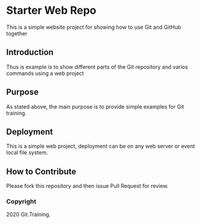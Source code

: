 # Starter Web Repo

This is a simple website project for showing how to use Git and GitHub together

## Introduction

Thus is example is to show different parts of the Git repository and varios commands using a web project

## Purpose

As stated above, the main purpose is to provide simple examples for Git training.

## Deployment

This is a simple web project, deployment can be on any web server or event local file system.

## How to Contribute

Please fork this repository and then issue Pull Request for review.

### Copyright

2020 Git.Training.